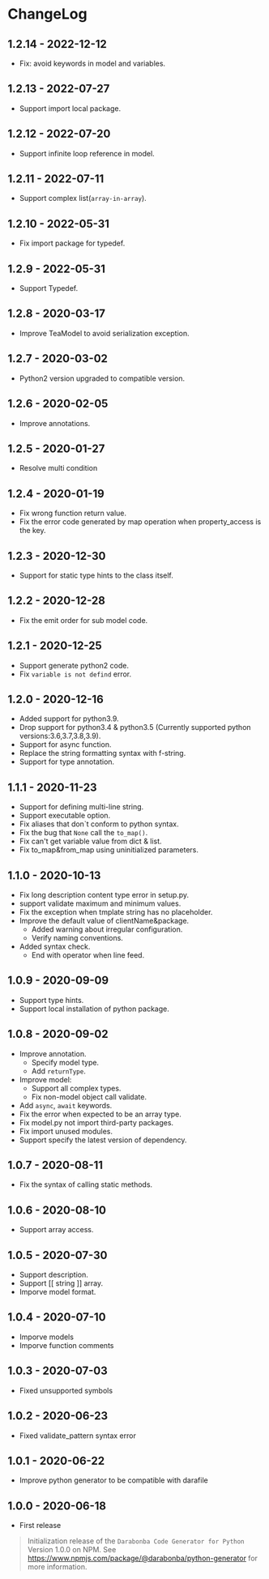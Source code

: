 # ChangeLog

## 1.2.14 - 2022-12-12

* Fix: avoid keywords in model and variables.

## 1.2.13 - 2022-07-27

* Support import local package.

## 1.2.12 - 2022-07-20

* Support infinite loop reference in model.

## 1.2.11 - 2022-07-11

* Support complex list(`array-in-array`).

## 1.2.10 - 2022-05-31

* Fix import package for typedef.

## 1.2.9 - 2022-05-31

* Support Typedef.

## 1.2.8 - 2020-03-17

* Improve TeaModel to avoid serialization exception.

## 1.2.7 - 2020-03-02

* Python2 version upgraded to compatible version.

## 1.2.6 - 2020-02-05

* Improve annotations.

## 1.2.5 - 2020-01-27

* Resolve multi condition

## 1.2.4 - 2020-01-19

* Fix wrong function return value.
* Fix the error code generated by map operation when property_access is the key.

## 1.2.3 - 2020-12-30

* Support for static type hints to the class itself.

## 1.2.2 - 2020-12-28

* Fix the emit order for sub model code.

## 1.2.1 - 2020-12-25

* Support generate python2 code.
* Fix `variable is not defind` error.

## 1.2.0 - 2020-12-16

* Added support for python3.9.
* Drop support for python3.4 & python3.5 (Currently supported python versions:3.6,3.7,3.8,3.9).
* Support for async function.
* Replace the string formatting syntax with f-string.
* Support for type annotation.

## 1.1.1 - 2020-11-23

* Support for defining multi-line string.
* Support executable option.
* Fix aliases that don`t conform to python syntax.
* Fix the bug that `None` call the `to_map()`.
* Fix can't get variable value from dict & list.
* Fix to_map&from_map using uninitialized parameters.

## 1.1.0 - 2020-10-13

* Fix long description content type error in setup.py.
* support validate maximum and minimum values.
* Fix the exception when tmplate string has no placeholder.
* Improve the default value of clientName&package.
  * Added warning about irregular configuration.
  * Verify naming conventions.
* Added syntax check.
  * End with operator when line feed.

## 1.0.9 - 2020-09-09

* Support type hints.
* Support local installation of python package.

## 1.0.8 - 2020-09-02

* Improve annotation.
  * Specify model type.
  * Add `returnType`.
* Improve model:
  * Support all complex types.
  * Fix non-model object call validate.
* Add `async`, `await` keywords.
* Fix the error when expected to be an array type.
* Fix model.py not import third-party packages.
* Fix import unused modules.
* Support specify the latest version of dependency.

## 1.0.7 - 2020-08-11

* Fix the syntax of calling static methods.

## 1.0.6 - 2020-08-10

* Support array access.

## 1.0.5 - 2020-07-30

* Support description.
* Support [[ string ]] array.
* Imporve model format.

## 1.0.4 - 2020-07-10

* Imporve models
* Imporve function comments

## 1.0.3 - 2020-07-03

* Fixed unsupported symbols

## 1.0.2 - 2020-06-23

* Fixed validate_pattern syntax error

## 1.0.1 - 2020-06-22

* Improve python generator to be compatible with darafile

## 1.0.0 - 2020-06-18

* First release

> Initialization release of the `Darabonba Code Generator for Python` Version 1.0.0 on NPM.
> See <https://www.npmjs.com/package/@darabonba/python-generator> for more information.
